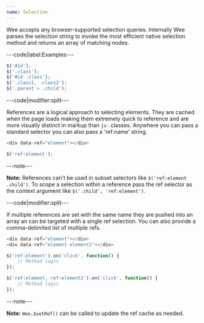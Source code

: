 ```yaml
---
name: Selection
---
```


Wee accepts any browser-supported selection queries. Internally Wee parses the selection string to invoke the most efficient native selection method and returns an array of matching nodes.

---code|label:Examples---

```javascript
$('#id');
$('.class');
$('#id .class');
$('.class1, .class2');
$('.parent > .child');
```

---code|modifier:split---

References are a logical approach to selecting elements. They are cached when the page loads making them extremely quick to reference and are more visually distinct in markup than `js-` classes. Anywhere you can pass a standard selector you can also pass a 'ref:name' string.

```javascript
<div data-ref="element"></div>
```

```javascript
$('ref:element');
```

---note---

**Note:** References can't be used in subset selectors like `$('ref:element .child')`. To scope a selection within a reference pass the ref selector as the context argument like `$('.child', 'ref:element')`.

---code|modifier:split---

If multiple references are set with the same name they are pushed into an array an can be targeted with a single ref selection. You can also provide a comma-delimited list of multiple refs.

```javascript
<div data-ref="element"></div>
<div data-ref="element element2"></div>
```

```javascript
$('ref:element').on('click', function() {
	// Method logic
});

$('ref:element, ref:element2').on('click', function() {
	// Method logic
});
```

---note---

**Note:** `Wee.$setRef()` can be called to update the ref cache as needed.
